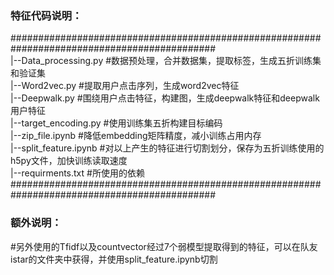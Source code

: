 ### 特征代码说明：
#############################################################################################  
|--Data_processing.py      #数据预处理，合并数据集，提取标签，生成五折训练集和验证集  
|--Word2vec.py             #提取用户点击序列，生成word2vec特征  
|--Deepwalk.py             #围绕用户点击特征，构建图，生成deepwalk特征和deepwalk用户特征  
|--target_encoding.py      #使用训练集五折构建目标编码  
|--zip_file.ipynb          #降低embedding矩阵精度，减小训练占用内存  
|--split_feature.ipynb     #对以上产生的特征进行切割划分，保存为五折训练使用的h5py文件，加快训练读取速度  
|--requirments.txt         #所使用的依赖  
#############################################################################################  

### 额外说明：
#另外使用的Tfidf以及countvector经过7个弱模型提取得到的特征，可以在队友istar的文件夹中获得，并使用split_feature.ipynb切割
